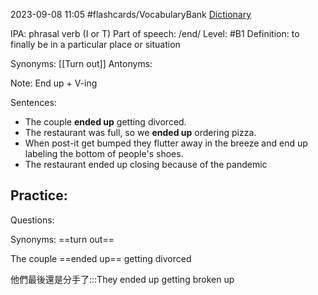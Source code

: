2023-09-08 11:05
#flashcards/VocabularyBank 
[Dictionary](https://dictionary.cambridge.org/zht/%E8%A9%9E%E5%85%B8/%E8%8B%B1%E8%AA%9E-%E6%BC%A2%E8%AA%9E-%E7%B9%81%E9%AB%94/end-up)

IPA: phrasal verb (I or T)
Part of speech: /end/
Level: #B1
Definition: 
to finally be in a particular place or situation

Synonyms: [[Turn out]]
Antonyms:

Note: 
End up + V-ing

Sentences:
* The couple **ended up** getting divorced.
* The restaurant was full, so we **ended up** ordering pizza.
* When post-it get bumped they flutter away in the breeze and end up labeling the bottom of people's shoes.
* The restaurant ended up closing because of the pandemic 

Practice:
- 

Questions:

Synonyms: ==turn out==
<!--SR:!2024-04-14,112,230-->

The couple ==ended up== getting divorced
<!--SR:!2024-05-15,143,250-->

他們最後還是分手了:::They ended up getting broken up
<!--SR:!2024-04-23,121,230!2024-06-14,173,290-->





